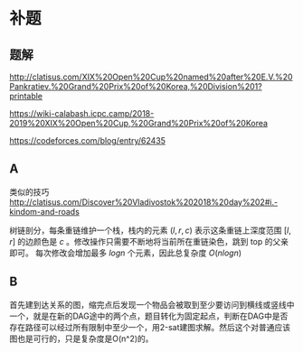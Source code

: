 # 补题

## 题解

http://clatisus.com/XIX%20Open%20Cup%20named%20after%20E.V.%20Pankratiev.%20Grand%20Prix%20of%20Korea,%20Division%201?printable

https://wiki-calabash.icpc.camp/2018-2019%20XIX%20Open%20Cup,%20Grand%20Prix%20of%20Korea

https://codeforces.com/blog/entry/62435

## A

类似的技巧 http://clatisus.com/Discover%20Vladivostok%202018%20day%202#i.-kindom-and-roads

树链剖分，每条重链维护一个栈，栈内的元素 $(l, r, c)$ 表示这条重链上深度范围 $[l, r]$ 的边颜色是 $c$ 。修改操作只需要不断地将当前所在重链染色，跳到 top 的父亲即可。 每次修改会增加最多 $logn$ 个元素，因此总复杂度 $O(nlogn)$

## B
首先建到达关系的图，缩完点后发现一个物品会被取到至少要访问到横线或竖线中一个，就是在新的DAG途中的两个点，题目转化为固定起点，判断在DAG中是否存在路径可以经过所有限制中至少一个，用2-sat建图求解。然后这个对普通应该图也是可行的，只是复杂度是O(n^2)的。

